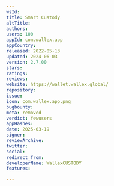 ```yaml
---
wsId: 
title: Smart Custody
altTitle: 
authors: 
users: 100
appId: com.wallex.app
appCountry: 
released: 2022-05-13
updated: 2024-06-03
version: 2.7.00
stars: 
ratings: 
reviews: 
website: https://wallet.wallex.global/
repository: 
issue: 
icon: com.wallex.app.png
bugbounty: 
meta: removed
verdict: fewusers
appHashes: 
date: 2025-03-19
signer: 
reviewArchive: 
twitter: 
social: 
redirect_from: 
developerName: WallexCUSTODY
features: 

---
```


